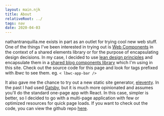 ```yaml
---
layout: main.njk
title: About
relativeRoot: ../
tags: nav
date: 2020-04-03
---
```

nathantranquilla.me exists in part as an outlet for trying cool new web stuff. One of the things I've been interested in trying out is <a href="https://developer.mozilla.org/en-US/docs/Web/Web_Components">Web Components</a> in the context of a shared elements library or for the purpose of encapsulating design decisions. In my case, I decided to use <a href="https://www.leanternet.com/principles/">lean design principles</a> and encapsulate them in a <a href="https://github.com/n1tranquilla/lean-blog-web-components">shared blog components library</a> which I'm using in this site. Check out the source code for this page and look for tags prefixed with *lbwc* to see them. eg. <code>< lbwc-app-bar /></code>

It also gave me the chance to try out a new static site generator, <a href="https://www.11ty.dev/">eleventy</a>. In the past I had used <a href="https://www.gatsbyjs.org/">Gatsby</a>, but it is much more opinionated and assumes you'll do the standard one-page app with React. In this case, simpler is better, so I decided to go with a multi-page application with few or optimized resources for quick page loads. If you want to check out the code, you can view the github repo <a href="https://github.com/n1tranquilla/nathantranquilla.me">here</a>.